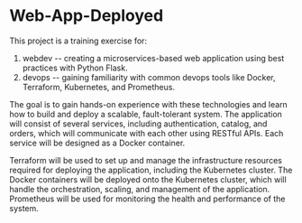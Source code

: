 # Web-App-Deployed
This project is a training exercise for:

1) webdev -- creating a microservices-based web application using best practices with Python Flask.
2) devops -- gaining familiarity with common devops tools like Docker, Terraform, Kubernetes, and Prometheus. 

The goal is to gain hands-on experience with these technologies and learn how to build and deploy a scalable, fault-tolerant system. The application will consist of several services, including authentication, catalog, and orders, which will communicate with each other using RESTful APIs. Each service will be designed as a Docker container.

Terraform will be used to set up and manage the infrastructure resources required for deploying the application, including the Kubernetes cluster. The Docker containers will be deployed onto the Kubernetes cluster, which will handle the orchestration, scaling, and management of the application. Prometheus will be used for monitoring the health and performance of the system.
